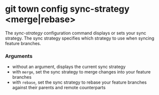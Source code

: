 # git town config sync-strategy <merge|rebase>

The _sync-strategy_ configuration command displays or sets your sync strategy.
The sync strategy specifies which strategy to use when syncing feature branches.

### Arguments

- without an argument, displays the current sync strategy
- with `merge`, set the sync strategy to merge changes into your feature
  branches
- with `rebase`, set the sync strategy to rebase your feature branches against
  their parents and remote counterparts
